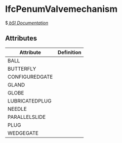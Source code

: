IfcPenumValvemechanism
======================
$[ _bSI
Documentation_](https://standards.buildingsmart.org/IFC/DEV/IFC4_2/FINAL/HTML/schema//pset/penum_valvemechanism.htm)


Attributes
----------
| Attribute      | Definition   |
|----------------|--------------|
| BALL           |              |
| BUTTERFLY      |              |
| CONFIGUREDGATE |              |
| GLAND          |              |
| GLOBE          |              |
| LUBRICATEDPLUG |              |
| NEEDLE         |              |
| PARALLELSLIDE  |              |
| PLUG           |              |
| WEDGEGATE      |              |
